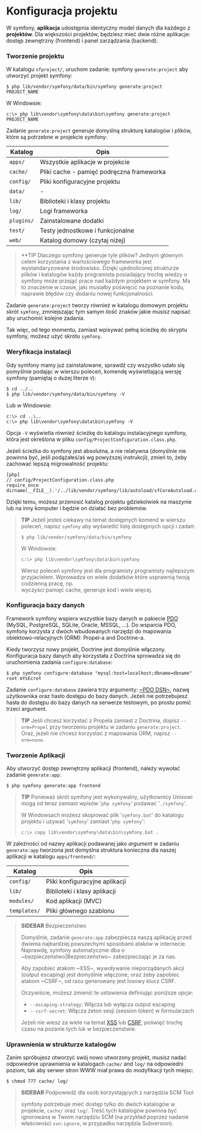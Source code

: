 Konfiguracja projektu
=====================

W symfony, **aplikacja** udostępnia identyczny model danych dla każdego z
**projektów**. Dla większości projektów, będziesz mieć dwie różne aplikacje:
dostęp zewnętrzny (frontend) i panel zarządzania (backend).

### Tworzenie projektu

W katalogu `sfproject/`, uruchom zadanie: symfony `generate:project` aby
utworzyć projekt symfony:

    $ php lib/vendor/symfony/data/bin/symfony generate:project PROJECT_NAME

W Windowsie:

    c:\> php lib\vendor\symfony\data\bin\symfony generate:project PROJECT_NAME

Zadanie `generate:project` generuje domyślną strukturę katalogów i plików, które
są potrzebne w projekcie symfony:

 | Katalog     | Opis
 | ----------- | -----------------------------------------
 | `apps/`     | Wszystkie aplikacje w projekcie
 | `cache/`    | Pliki cache - pamięć podręczna frameworka
 | `config/`   | Pliki konfiguracyjne projektu
 | `data/`     | -
 | `lib/`      | Biblioteki i klasy projektu
 | `log/`      | Logi frameworka
 | `plugins/`  | Zainstalowane dodatki
 | `test/`     | Testy jednostkowe i funkcjonalne
 | `web/`      | Katalog domowy (czytaj niżej)

>**TIP
>Dlaczego symfony generuje tyle plików? Jednym głównym celem korzystania z
>wartościowego frameworka jest wystandaryzowane środowisko. Dzięki
>ujednoliconej strukturze plików i katalogów każdy programista posiadający
>trochę wiedzy o symfony może przejąć prace nad każdym projektem w symfony.
>Ma to znaczenie w czasie, jaki musiałby poświęcić na poznanie kodu, naprawie
>błędów czy dodaniu nowej funkcjonalności.

Zadanie `generate:project` tworzy również w katalogu domowym projektu skrót
`symfony`, zmniejszając tym samym ilość znaków jakie musisz napisać aby uruchomić
kolejne zadania.

Tak więc, od tego momentu, zamiast wpisywać pełną ścieżkę do skryptu symfony,
możesz użyć skrótu `symfony`.

### Weryfikacja instalacji

Gdy symfony mamy już zainstalowane, sprawdź czy wszystko udało się pomyślnie podając
w wierszu poleceń, komendę wyświetlającą wersję symfony (pamiętaj o dużej literze `V`):

    $ cd ../..
    $ php lib/vendor/symfony/data/bin/symfony -V

Lub w Windowsie:

    c:\> cd ..\..
    c:\> php lib\vendor\symfony\data\bin\symfony -V

Opcja `-V` wyświetla również ścieżkę do katalogu instalacyjnego symfony, która jest 
określona w pliku `config/ProjectConfiguration.class.php`.

Jeżeli ścieżka do symfony jest absolutna, a nie relatywna (domyślnie nie powinna być, 
jeśli podążałeś/aś wg powyższej instrukcji), zmień to, żeby zachować lepszą 
migrowalność projektu: 

    [php]
    // config/ProjectConfiguration.class.php
    require_once dirname(__FILE__).'/../lib/vendor/symfony/lib/autoload/sfCoreAutoload.class.php';

Dzięki temu, możesz przenosić katalog projektu gdziekolwiek na maszynie lub na inny
komputer i będzie on działać bez problemów. 

>**TIP**
>Jeżeli jesteś ciekawy na temat dostępnych komend w wierszu poleceń, napisz
>`symfony` aby wyświetlić listę dostępnych opcji i zadań:
>
>     $ php lib/vendor/symfony/data/bin/symfony
>
>W Windowsie:
>
>     c:\> php lib\vendor\symfony\data\bin\symfony
>
>Wiersz poleceń symfony jest dla programisty programisty najlepszym przyjacielem. 
>Wprowadza on wiele dodatków które usprawnią twoją codzienną pracę, np.  
>wyczyści pamięć cache, generuje kod i wiele więcej.

### Konfiguracja bazy danych

Framework symfony wspiera wszystkie bazy danych w pakiecie [PDO](http://www.php.net/PDO)
(MySQL, PostgreSQL, SQLite, Oracle, MSSQL, ...). Do wsparcia PDO, symfony
korzysta z dwóch wbudowanych narzędzi do mapowania obiektowo-relacyjnych (ORM): Propel-a and Doctrine-a.

Kiedy tworzysz nowy projekt, Doctrine jest domyślnie włączony. Konfiguracja bazy
danych aby korzystała z Doctrina sprowadza się do uruchomienia zadania `configure:database`:

    $ php symfony configure:database "mysql:host=localhost;dbname=dbname" root mYsEcret

Zadanie `configure:database` zawiera trzy argumenty:
[~PDO DSN~](http://www.php.net/manual/en/pdo.drivers.php), nazwę użytkownika oraz
hasło dostępu do bazy danych. Jeżeli nie potrzebujesz hasła do dostępu do bazy danych
na serwerze testowym, po prostu pomić trzeci argument.

>**TIP**
>Jeśli chcesz korzystać z Propela zamiast z Doctrina, dopisz `--orm=Propel` przy tworzeniu
>projektu w zadaniu `generate:project`. Oraz, jeżeli nie chcesz korzystać z mapowania
>ORM, napisz `--orm=none`.

### Tworzenie Aplikacji

Aby utworzyć dostęp zewnętrzny aplikacji (frontend), należy wywołać zadanie `generate:app`:

    $ php symfony generate:app frontend

>**TIP**
>Ponieważ skrót symfony jest wykonywalny, użytkownicy Unixowi mogą od teraz
>zamiast wpisów '`php symfony`' podawać '`./symfony`'.
>
>W Windowsach możesz skopiować plik '`symfony.bat`' do katalogu projektu i używać
>'`symfony`' zamiast '`php symfony`':
>
>     c:\> copy lib\vendor\symfony\data\bin\symfony.bat .

W zależności od nazwy aplikacji podawanej jako *argument* w zadaniu `generate:app`
tworzona jest domyślna struktura konieczna dla naszej aplikacji
w katalogu `apps/frontend/`:

 | Katalog      | Opis
 | ------------ | -------------------------------------
 | `config/`    | Pliki konfiguracyjne aplikacji
 | `lib/`       | Biblioteki i klasy aplikacji
 | `modules/`   | Kod aplikacji (MVC)
 | `templates/` | Pliki głównego szablonu

>**SIDEBAR**
>Bezpieczeństwo
>
>Domyślnie, zadanie `generate:app` zabezpiecza naszą aplikację przed dwiema
>najbardziej powszechymi sposobami ataków w internecie. Naprawdę, symfony
>automatycznie dba o ~bezpieczeństwo|Bezpieczeństwo~ zabezpieczając je za nas.
>
>Aby zapobiec atakom ~XSS~, wywoływanie nieporządanych akcji (output escaping) jest
>domyślnie włączone; oraz żeby zapobiec atakom ~CSRF~, od razu generowany jest
>losowy klucz CSRF.
>
>Oczywiście, możesz zmienić te ustawienia definiując poniższe *opcje*:
>
>  * `--escaping-strategy`: Włącza lub wyłącza output escaping
>  * `--csrf-secret`: Włącza żeton sesji (session token) w formularzach
>
>Jeżeli nie wiesz za wiele na temat
>[XSS](http://pl.wikipedia.org/wiki/XSS) lub
>[CSRF](http://en.wikipedia.org/wiki/CSRF), poświęć trochę czasu na pozanie tych
>luk w bezpieczeństwie.

### Uprawnienia w strukturze katalogów

Zanim spróbujesz otworzyć swój nowo utworzony projekt, musisz nadać odpowiednie
uprawnienia w katalogach `cache/` and `log/` na odpowiedni poziom, tak aby serwer
stron WWW miał prawa do modyfikacji tych miejsc:

    $ chmod 777 cache/ log/

>**SIDEBAR**
>Podpowiedź dla osób korzystających z narzędzia SCM Tool
>
>symfony potrzebuje mieć dostęp tylko do dwóch katalogów w projekcie,
>`cache/` oraz `log/`. Treść tych katalogów powinna być ignorowana w Twoim
>narzędziu SCM (na przykład poprzez nadanie właściwości `svn:ignore`, w przypadku
>narzędzia Subversion).

